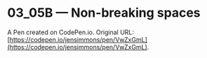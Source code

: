 # 03_05B — Non-breaking spaces

A Pen created on CodePen.io. Original URL: [https://codepen.io/jensimmons/pen/VwZxGmL](https://codepen.io/jensimmons/pen/VwZxGmL).

